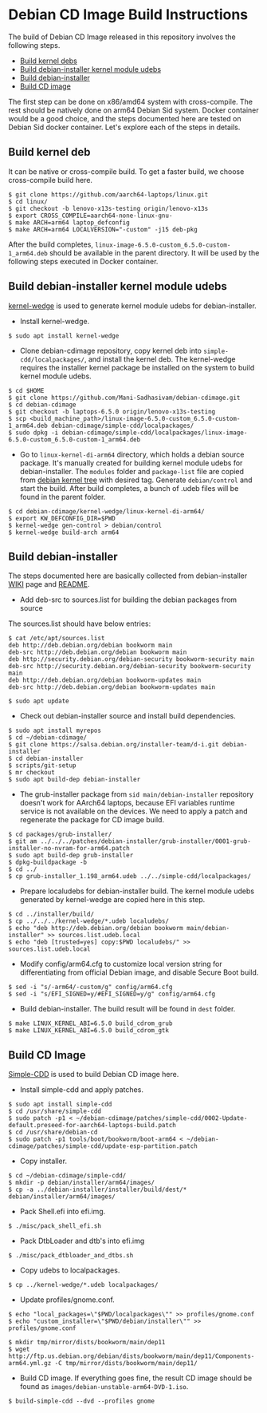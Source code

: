 # Debian CD Image Build Instructions

The build of Debian CD Image released in this repository involves the
following steps.

* [Build kernel debs](#build-kernel-debs)
* [Build debian-installer kernel module udebs](#build-debian-installer-kernel-module-udebs)
* [Build debian-installer](#build-debian-installer)
* [Build CD image](#build-cd-image)

The first step can be done on x86/amd64 system with cross-compile.  The
rest should be natively done on arm64 Debian Sid system.  Docker container
would be a good choice, and the steps documented here are tested on Debian
Sid docker container.  Let's explore each of the steps in details.


## Build kernel deb

It can be native or cross-compile build.  To get a faster build, we
choose cross-compile build here.

```
$ git clone https://github.com/aarch64-laptops/linux.git
$ cd linux/
$ git checkout -b lenovo-x13s-testing origin/lenovo-x13s
$ export CROSS_COMPILE=aarch64-none-linux-gnu-
$ make ARCH=arm64 laptop_defconfig
$ make ARCH=arm64 LOCALVERSION="-custom" -j15 deb-pkg
```

After the build completes, `linux-image-6.5.0-custom_6.5.0-custom-1_arm64.deb`
should be available in the parent directory.  It will be used by the
following steps executed in Docker container.


## Build debian-installer kernel module udebs

[kernel-wedge](https://salsa.debian.org/installer-team/kernel-wedge) is used
to generate kernel module udebs for debian-installer.

* Install kernel-wedge.

```
$ sudo apt install kernel-wedge
```

* Clone debian-cdimage repository, copy kernel deb into `simple-cdd/localpackages/`,
  and install the kernel deb.  The kernel-wedge requires the installer
  kernel package be installed on the system to build kernel module udebs.

```
$ cd $HOME
$ git clone https://github.com/Mani-Sadhasivam/debian-cdimage.git
$ cd debian-cdimage
$ git checkout -b laptops-6.5.0 origin/lenovo-x13s-testing
$ scp <build_machine_path>/linux-image-6.5.0-custom_6.5.0-custom-1_arm64.deb debian-cdimage/simple-cdd/localpackages/
$ sudo dpkg -i debian-cdimage/simple-cdd/localpackages/linux-image-6.5.0-custom_6.5.0-custom-1_arm64.deb
```

* Go to `linux-kernel-di-arm64` directory, which holds a debian source package.
  It's manually created for building kernel module udebs for debian-installer.
  The `modules` folder and `package-list` file are copied from
  [debian kernel tree](https://salsa.debian.org/kernel-team/linux) with
  desired tag.  Generate `debian/control` and start the build.  After build
  completes, a bunch of .udeb files will be found in the parent folder.

```
$ cd debian-cdimage/kernel-wedge/linux-kernel-di-arm64/
$ export KW_DEFCONFIG_DIR=$PWD
$ kernel-wedge gen-control > debian/control
$ kernel-wedge build-arch arm64
```


## Build debian-installer

The steps documented here are basically collected from debian-installer
[WIKI](https://wiki.debian.org/DebianInstaller/Build) page and 
[README](https://salsa.debian.org/installer-team/debian-installer/-/tree/master/build).

* Add deb-src to sources.list for building the debian packages from source

The sources.list should have below entries:

```
$ cat /etc/apt/sources.list
deb http://deb.debian.org/debian bookworm main
deb-src http://deb.debian.org/debian bookworm main
deb http://security.debian.org/debian-security bookworm-security main
deb-src http://security.debian.org/debian-security bookworm-security main
deb http://deb.debian.org/debian bookworm-updates main
deb-src http://deb.debian.org/debian bookworm-updates main

$ sudo apt update
```

* Check out debian-installer source and install build dependencies.

```
$ sudo apt install myrepos
$ cd ~/debian-cdimage/
$ git clone https://salsa.debian.org/installer-team/d-i.git debian-installer
$ cd debian-installer
$ scripts/git-setup
$ mr checkout
$ sudo apt build-dep debian-installer
```

* The grub-installer package from `sid main/debian-installer` repository
  doesn't work for AArch64 laptops, because EFI variables runtime service
  is not available on the devices. We need to apply a patch and regenerate
  the package for CD image build.

```
$ cd packages/grub-installer/
$ git am ../../../patches/debian-installer/grub-installer/0001-grub-installer-no-nvram-for-arm64.patch
$ sudo apt build-dep grub-installer
$ dpkg-buildpackage -b
$ cd ../
$ cp grub-installer_1.198_arm64.udeb ../../simple-cdd/localpackages/
```

* Prepare localudebs for debian-installer build.  The kernel module udebs
  generated by kernel-wedge are copied here in this step.

```
$ cd ../installer/build/
$ cp ../../../kernel-wedge/*.udeb localudebs/
$ echo "deb http://deb.debian.org/debian bookworm main/debian-installer" >> sources.list.udeb.local
$ echo "deb [trusted=yes] copy:$PWD localudebs/" >> sources.list.udeb.local
```

* Modify config/arm64.cfg to customize local version string for
  differentiating from official Debian image, and disable Secure Boot build.

```
$ sed -i "s/-arm64/-custom/g" config/arm64.cfg
$ sed -i "s/EFI_SIGNED=y/#EFI_SIGNED=y/g" config/arm64.cfg
```

* Build debian-installer.  The build result will be found in `dest` folder.

```
$ make LINUX_KERNEL_ABI=6.5.0 build_cdrom_grub
$ make LINUX_KERNEL_ABI=6.5.0 build_cdrom_gtk
```

## Build CD Image

[Simple-CDD](https://wiki.debian.org/Simple-CDD) is used to build Debian
CD image here.

* Install simple-cdd and apply patches.

```
$ sudo apt install simple-cdd
$ cd /usr/share/simple-cdd
$ sudo patch -p1 < ~/debian-cdimage/patches/simple-cdd/0002-Update-default.preseed-for-aarch64-laptops-build.patch
$ cd /usr/share/debian-cd
$ sudo patch -p1 tools/boot/bookworm/boot-arm64 < ~/debian-cdimage/patches/simple-cdd/update-esp-partition.patch
```

* Copy installer.

```
$ cd ~/debian-cdimage/simple-cdd/
$ mkdir -p debian/installer/arm64/images/
$ cp -a ../debian-installer/installer/build/dest/* debian/installer/arm64/images/
```

* Pack Shell.efi into efi.img.

```
$ ./misc/pack_shell_efi.sh
```

* Pack DtbLoader and dtb's into efi.img

```
$ ./misc/pack_dtbloader_and_dtbs.sh
```

* Copy udebs to localpackages.

```
$ cp ../kernel-wedge/*.udeb localpackages/
```

* Update profiles/gnome.conf.

```
$ echo "local_packages=\"$PWD/localpackages\"" >> profiles/gnome.conf
$ echo "custom_installer=\"$PWD/debian/installer\"" >> profiles/gnome.conf
```

```
$ mkdir tmp/mirror/dists/bookworm/main/dep11
$ wget http://ftp.us.debian.org/debian/dists/bookworm/main/dep11/Components-arm64.yml.gz -C tmp/mirror/dists/bookworm/main/dep11/ 
```

* Build CD image.  If everything goes fine, the result CD image should be
  found as `images/debian-unstable-arm64-DVD-1.iso`.

```
$ build-simple-cdd --dvd --profiles gnome
```
